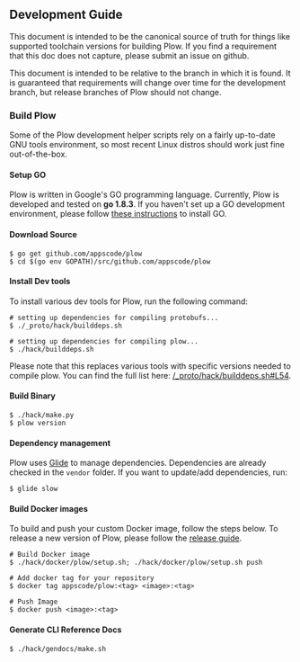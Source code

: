 ## Development Guide
This document is intended to be the canonical source of truth for things like supported toolchain versions for building Plow.
If you find a requirement that this doc does not capture, please submit an issue on github.

This document is intended to be relative to the branch in which it is found. It is guaranteed that requirements will change over time
for the development branch, but release branches of Plow should not change.

### Build Plow
Some of the Plow development helper scripts rely on a fairly up-to-date GNU tools environment, so most recent Linux distros should
work just fine out-of-the-box.

#### Setup GO
Plow is written in Google's GO programming language. Currently, Plow is developed and tested on **go 1.8.3**. If you haven't set up a GO
development environment, please follow [these instructions](https://golang.org/doc/code.html) to install GO.

#### Download Source

```console
$ go get github.com/appscode/plow
$ cd $(go env GOPATH)/src/github.com/appscode/plow
```

#### Install Dev tools
To install various dev tools for Plow, run the following command:

```console
# setting up dependencies for compiling protobufs...
$ ./_proto/hack/builddeps.sh

# setting up dependencies for compiling plow...
$ ./hack/builddeps.sh
```

Please note that this replaces various tools with specific versions needed to compile plow. You can find the full list here:
[/_proto/hack/builddeps.sh#L54](/_proto/hack/builddeps.sh#L54).

#### Build Binary
```
$ ./hack/make.py
$ plow version
```

#### Dependency management
Plow uses [Glide](https://github.com/Masterminds/glide) to manage dependencies. Dependencies are already checked in the `vendor` folder.
If you want to update/add dependencies, run:
```console
$ glide slow
```

#### Build Docker images
To build and push your custom Docker image, follow the steps below. To release a new version of Plow, please follow the [release guide](/docs/developer-guide/release.md).

```console
# Build Docker image
$ ./hack/docker/plow/setup.sh; ./hack/docker/plow/setup.sh push

# Add docker tag for your repository
$ docker tag appscode/plow:<tag> <image>:<tag>

# Push Image
$ docker push <image>:<tag>
```

#### Generate CLI Reference Docs
```console
$ ./hack/gendocs/make.sh
```
